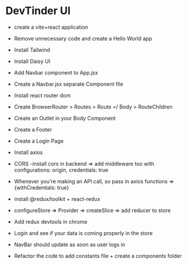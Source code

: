 # DevTinder UI

- create a vite+react application
- Remove unnecessary code and create a Hello World app
- Install Tailwind
- Install Daisy UI
- Add Navbar component to App.jsx
- Create a Navbar.jsx separate Component file
- Install react router dom
- Create BrowserRouter > Routes > Route =/ Body > RouteChildren
- Create an Outlet in your Body Component
- Create a Footer

- Create a Login Page
- Install axios
- CORS -install cors in backend => add middleware too with configurations: origin, credentials: true
- Whenever you're making an API call, so pass in axios functions => {withCredentials: true}
- install @redux/toolkit + react-redux
- configureStore => Provider => createSlice => add reducer to store
- Add redux devtools in chrome
- Login and see if your data is coming properly in the store
- NavBar should update as soon as user logs in
- Refactor the code to add constants file + create a components folder
